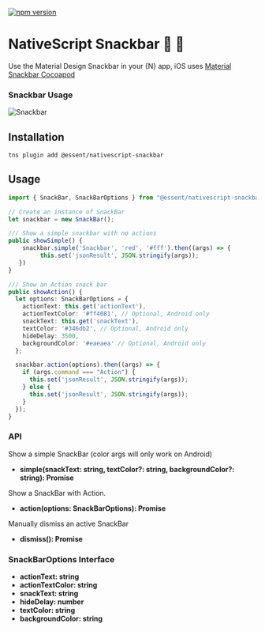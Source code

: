 [![npm version](https://badge.fury.io/js/%40essent%2Fnativescript-snackbar.svg)](https://www.npmjs.com/package/@essent/nativescript-snackbar)

# NativeScript Snackbar :lollipop: :chocolate_bar:

Use the Material Design Snackbar in your {N} app, iOS uses [Material Snackbar Cocoapod](https://material.io/develop/ios/components/snackbars/)

### Snackbar Usage

![Snackbar](./screens/snackbar.gif)

## Installation

`tns plugin add @essent/nativescript-snackbar`

## Usage

```typescript
import { SnackBar, SnackBarOptions } from "@essent/nativescript-snackbar";

// Create an instance of SnackBar
let snackbar = new SnackBar();

/// Show a simple snackbar with no actions
public showSimple() {
    snackbar.simple('Snackbar', 'red', '#fff').then((args) => {
         this.set('jsonResult', JSON.stringify(args));
   })
}

/// Show an Action snack bar
public showAction() {
  let options: SnackBarOptions = {
    actionText: this.get('actionText'),
    actionTextColor: '#ff4081', // Optional, Android only
    snackText: this.get('snackText'),
    textColor: '#346db2', // Optional, Android only
    hideDelay: 3500,
    backgroundColor: '#eaeaea' // Optional, Android only
  };

  snackbar.action(options).then((args) => {
    if (args.command === "Action") {
      this.set('jsonResult', JSON.stringify(args));
    } else {
      this.set('jsonResult', JSON.stringify(args));
    }
  });
}
```

### API

Show a simple SnackBar (color args will only work on Android)

* **simple(snackText: string, textColor?: string, backgroundColor?: string): Promise<any>**

Show a SnackBar with Action.

* **action(options: SnackBarOptions): Promise<any>**

Manually dismiss an active SnackBar

* **dismiss(): Promise<any>**

### SnackBarOptions Interface

* **actionText: string**
* **actionTextColor: string**
* **snackText: string**
* **hideDelay: number**
* **textColor: string**
* **backgroundColor: string**
